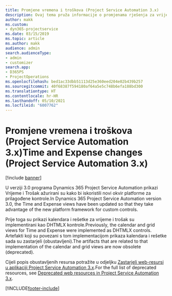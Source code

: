 ```yaml
---
title: Promjene vremena i troškova (Project Service Automation 3.x)
description: Ovaj tema pruža informacije o promjenama rješenja za vrijeme i trošak.
author: makk
ms.custom:
- dyn365-projectservice
ms.date: 03/15/2019
ms.topic: article
ms.author: makk
audience: admin
search.audienceType:
- admin
- customizer
search.app:
- D365PS
- ProjectOperations
ms.openlocfilehash: bed1ac33dbb51113d25e360eed204e02b439b257
ms.sourcegitcommit: 40f68387f594180af64a5e5c748b6efa188bd300
ms.translationtype: HT
ms.contentlocale: hr-HR
ms.lasthandoff: 05/10/2021
ms.locfileid: "6007762"
---
```

# <a name="time-and-expense-changes-project-service-automation-3x"></a><span data-ttu-id="37586-103">Promjene vremena i troškova (Project Service Automation 3.x)</span><span class="sxs-lookup"><span data-stu-id="37586-103">Time and Expense changes (Project Service Automation 3.x)</span></span>

[!include [banner](../../includes/psa-now-project-operations.md)]

<span data-ttu-id="37586-104">U verziji 3.0 programa Dynamics 365 Project Service Automation prikazi Vrijeme i Trošak ažurirani su kako bi iskoristili novi okvir platforme za prilagođene kontrole.</span><span class="sxs-lookup"><span data-stu-id="37586-104">In Dynamics 365 Project Service Automation version 3.0, the Time and Expense views have been updated so that they take advantage of the new platform framework for custom controls.</span></span>

<span data-ttu-id="37586-105">Prije toga su prikazi kalendara i rešetke za vrijeme i trošak su implementirani kao DHTMLX kontrole.</span><span class="sxs-lookup"><span data-stu-id="37586-105">Previously, the calendar and grid views for Time and Expense were implemented as DHTMLX controls.</span></span> <span data-ttu-id="37586-106">Artefakti koji su povezani s tom implementacijom prikaza kalendara i rešetke sada su zastarjeli (obustavljeni).</span><span class="sxs-lookup"><span data-stu-id="37586-106">The artifacts that are related to that implementation of the calendar and grid views are now obsolete (deprecated).</span></span>

<span data-ttu-id="37586-107">Cijeli popis obustavljenih resursa potražite u odjeljku [Zastarjeli web-resursi u aplikaciji Project Service Automation 3.x](web-resources-deprecated-v3.x.md).</span><span class="sxs-lookup"><span data-stu-id="37586-107">For the full list of deprecated resources, see [Deprecated web resources in Project Service Automation 3.x](web-resources-deprecated-v3.x.md).</span></span>


[!INCLUDE[footer-include](../../includes/footer-banner.md)]